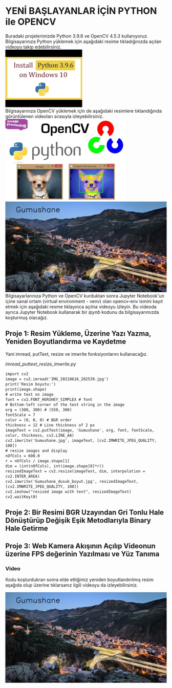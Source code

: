 # YENİ BAŞLAYANLAR İÇİN PYTHON ile OPENCV
Buradaki projelerimizde Python 3.9.6 ve OpenCV 4.5.3 kullanıyoruz. Bilgisayarınıza Python yüklemek için aşağıdaki resime tıkladığınızda açılan videoyu takip edebilirsiniz.</br>
[![IMAGE ALT TEXT HERE](figure/install-python.jpg)](https://youtu.be/QmLXzB3N5pM)</br>
Bilgisayarınıza OpenCV yüklemek için de aşağıdaki resimlere tıklandığında görüntülenen videoları sırasıyla izleyebilirsiniz.</br>
[![IMAGE ALT TEXT HERE](figure/opencv-python-resized.jpg)](https://youtu.be/aavhf3C9SlE)</br>
[![IMAGE ALT TEXT HERE](figure/Gumushane_dusuk_boyut.jpg)](https://youtu.be/-OiJgg3pnYI)</br>
Bilgisayarlarınıza Python ve OpenCV kurduktan sonra Jupyter Notebook'un içine sanal ortam (virtual environment - venv) olan opencv-env ismini kayıt etmek için aşağıdaki resme tıklayınca açılna videoyu izleyin. Bu videoda ayrıca Jupyter Notebook kullanarak bir *ipynb* kodunu da bilgisayarımızda koşturmuş olacağız.
## Proje 1: Resim Yükleme, Üzerine Yazı Yazma, Yeniden Boyutlandırma ve Kaydetme
Yani imread, putText, resize ve imwrite fonksiyonlarını kullanacağız.

*imread_puttext_resize_imwrite.py*
```
import cv2
image = cv2.imread('IMG_20210616_202539.jpg')
print('Resim boyutu:')
print(image.shape)
# write text on image
font = cv2.FONT_HERSHEY_SIMPLEX # font
# Bottom-left corner of the text string in the image
org = (300, 300) # (550, 300) 
fontScale = 7
color = (0, 0, 0) # BGR order
thickness = 12 # Line thickness of 2 px
imageText = cv2.putText(image, 'Gumushane', org, font, fontScale, color, thickness, cv2.LINE_AA)
cv2.imwrite('Gumushane.jpg', imageText, [cv2.IMWRITE_JPEG_QUALITY, 100])
# resize images and display
nOfCols = 600.0
r = nOfCols / image.shape[1]
dim = (int(nOfCols), int(image.shape[0]*r))
resizedImageText = cv2.resize(imageText, dim, interpolation = cv2.INTER_AREA)
cv2.imwrite('Gumushane_dusuk_boyut.jpg', resizedImageText, [cv2.IMWRITE_JPEG_QUALITY, 100])
cv2.imshow("resized image with text", resizedImageText)
cv2.waitKey(0)
```
## Proje 2: Bir Resimi BGR Uzayından Gri Tonlu Hale Dönüştürüp Değişik Eşik Metodlarıyla Binary Hale Getirme

## Proje 3: Web Kamera Akışının Açılıp Videonun üzerine FPS değerinin Yazılması ve Yüz Tanıma

### Video
Kodu koşturdukran sonra elde ettiğimiz yeniden boyutlandırılmış resim aşağıda olup üzerine tıklarsanız ilgili videoyu da izleyebilirsiniz.

[![IMAGE ALT TEXT HERE](figure/Gumushane_dusuk_boyut.jpg)](https://www.youtube.com/watch?v=-OiJgg3pnYI)
